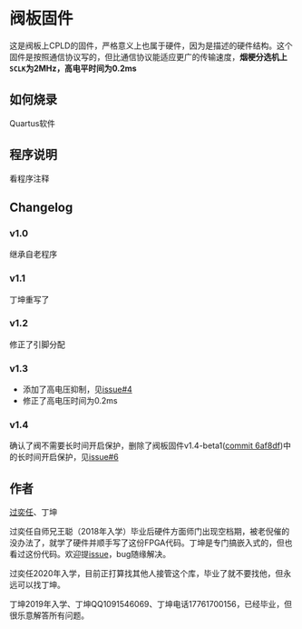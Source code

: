 # 阀板固件

这是阀板上CPLD的固件，严格意义上也属于硬件，因为是描述的硬件结构。这个固件是按照通信协议写的，但比通信协议能适应更广的传输速度，**烟梗分选机上`SCLK`为2MHz，高电平时间为0.2ms**

## 如何烧录

Quartus软件

## 程序说明

看程序注释

## Changelog
### v1.0

继承自老程序

### v1.1

丁坤重写了

### v1.2

修正了引脚分配

### v1.3

- 添加了高电压抑制，见[issue#4](https://github.com/NanjingForestryUniversity/valveboard/issues/4)
- 修正了高电压时间为0.2ms

### v1.4

确认了阀不需要长时间开启保护，删除了阀板固件v1.4-beta1([commit 6af8df](https://github.com/NanjingForestryUniversity/valveboard/commit/6af8dfd09c268d677a46063cc9637f573e69919e))中的长时间开启保护，见[issue#6](https://github.com/NanjingForestryUniversity/valveboard/issues/6)


## 作者
[过奕任](https://github.com/3703781)、丁坤

过奕任自师兄王聪（2018年入学）毕业后硬件方面师门出现空档期，被老倪催的没办法了，就学了硬件并顺手写了这份FPGA代码。丁坤是专门搞嵌入式的，但也看过这份代码。欢迎提[issue](https://github.com/NanjingForestryUniversity/valveboard/issues)，bug随缘解决。

过奕任2020年入学，目前正打算找其他人接管这个库，毕业了就不要找他，但永远可以找丁坤。

丁坤2019年入学、丁坤QQ1091546069、丁坤电话17761700156，已经毕业，但很乐意解答所有问题。

